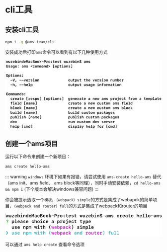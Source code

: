 # cli工具

## 安装cli工具

```sh
npm i -g @ams-team/cli
```

安装成功后打印`ams`命令可以看到有以下几种使用方式

![install](../assets/cli-install.png)

## 创建一个ams项目
运行以下命令来创建一个新项目：

```sh
ams create hello-ams
```

::: warning
`windows` 环境下如果有报错，请尝试使用 `ams-create hello-ams` 替代（ams init、ams field、 ams block等同理），同时手动安装依赖，`cd hello-ams && npm i` (下个版本会解决windows兼容问题)
:::

你会被提示选取一个`模板`，`（webpack）simple`的方式是集成了webapck的简单项目，`（webpack and router）full`的方式是集成了webpack和router的项目

![create](../assets/cli-create.png)

可以通过 `ams help create` 查看命令选项
